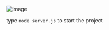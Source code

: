 ![image](https://github.com/user-attachments/assets/255805d3-0e26-4ff6-8a17-85f34c6be587)

type `` node server.js `` to start the project 
